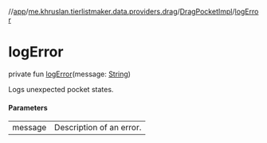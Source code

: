 //[app](../../../index.md)/[me.khruslan.tierlistmaker.data.providers.drag](../index.md)/[DragPocketImpl](index.md)/[logError](log-error.md)

# logError

private fun [logError](log-error.md)(message: [String](https://kotlinlang.org/api/latest/jvm/stdlib/kotlin/-string/index.html))

Logs unexpected pocket states.

#### Parameters

| | |
|---|---|
| message | Description of an error. |
